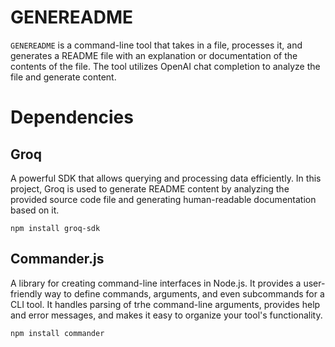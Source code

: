 # GENEREADME
`GENEREADME` is a command-line tool that takes in a file, processes it, and generates a README file with an explanation or documentation of the contents of the file. The tool utilizes OpenAI chat completion to analyze the file and generate content.

# Dependencies

## Groq

A powerful SDK that allows querying and processing data efficiently. In this project, Groq is used to generate README content by analyzing the provided source code file and generating human-readable documentation based on it.
```
npm install groq-sdk
```

## Commander.js

A library for creating command-line interfaces in Node.js. It provides a user-friendly way to define commands, arguments, and even subcommands for a CLI tool. It handles parsing of trhe command-line arguments, provides help and error messages, and makes it easy to organize your tool's functionality.
```
npm install commander
```